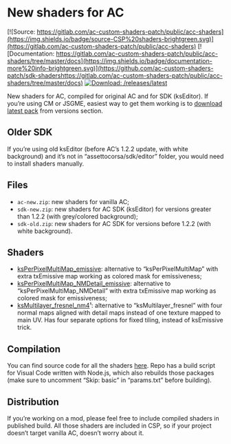 # New shaders for AC

[![Source: https://gitlab.com/ac-custom-shaders-patch/public/acc-shaders](https://img.shields.io/badge/source-CSP%20shaders-brightgreen.svg)](https://gitlab.com/ac-custom-shaders-patch/public/acc-shaders) 
[![Documentation: https://gitlab.com/ac-custom-shaders-patch/public/acc-shaders/tree/master/docs](https://img.shields.io/badge/documentation-more%20info-brightgreen.svg)](https://github.com/ac-custom-shaders-patch/sdk-shadershttps://gitlab.com/ac-custom-shaders-patch/public/acc-shaders/tree/master/docs) 
[![Download: /releases/latest](https://img.shields.io/badge/download-latest%20version-brightgreen.svg)](https://github.com/ac-custom-shaders-patch/sdk-shaders/releases/latest) 

New shaders for AC, compiled for original AC and for SDK (ksEditor). If you’re using CM or JSGME, easiest way to get them working is to [download latest pack](https://github.com/ac-custom-shaders-patch/sdk-shaders/releases/latest) from versions section.

## Older SDK

If you’re using old ksEditor (before AC’s 1.2.2 update, with white background) and it’s not in “assettocorsa/sdk/editor” folder, you would need to install shaders manually.

## Files

- `ac-new.zip`: new shaders for vanilla AC;
- `sdk-new.zip`: new shaders for AC SDK (ksEditor) for versions greater than 1.2.2 (with grey/colored background);
- `sdk-old.zip`: new shaders for AC SDK for versions before 1.2.2 (with white background).

## Shaders

- [ksPerPixelMultiMap_emissive](https://gitlab.com/ac-custom-shaders-patch/public/acc-shaders/blob/master/docs/ksPerPixelMultiMap_emissive.md): alternative to “ksPerPixelMultiMap” with extra txEmissive map working as colored mask for emissiveness; 
- [ksPerPixelMultiMap_NMDetail_emissive](https://gitlab.com/ac-custom-shaders-patch/public/acc-shaders/blob/master/docs/ksPerPixelMultiMap_NMDetail_emissive.md): alternative to “ksPerPixelMultiMap_NMDetail” with extra txEmissive map working as colored mask for emissiveness;
- [ksMultilayer_fresnel_nm4](https://gitlab.com/ac-custom-shaders-patch/public/acc-shaders/blob/master/docs/ksMultilayer_fresnel_nm4.md)¹: alternative to “ksMultilayer_fresnel” with four normal maps aligned with detail maps instead of one texture mapped to main UV. Has four separate options for fixed tiling, instead of ksEmissive trick.

## Compilation

You can find source code for all the shaders [here](https://gitlab.com/ac-custom-shaders-patch/public/acc-shaders). Repo has a build script for Visual Code written with Node.js, which also rebuilds those packages (make sure to uncomment “Skip: basic” in “params.txt” before building). 

## Distribution

If you’re working on a mod, please feel free to include compiled shaders in published build. All those shaders are included in CSP, so if your project doesn’t target vanilla AC, doesn’t worry about it.
